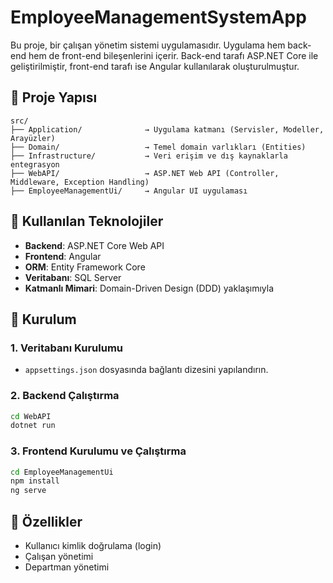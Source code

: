 # EmployeeManagementSystemApp

Bu proje, bir çalışan yönetim sistemi uygulamasıdır. Uygulama hem back-end hem de front-end bileşenlerini içerir. Back-end tarafı ASP.NET Core ile geliştirilmiştir, front-end tarafı ise Angular kullanılarak oluşturulmuştur.

## 📁 Proje Yapısı

```
src/
├── Application/              → Uygulama katmanı (Servisler, Modeller, Arayüzler)
├── Domain/                   → Temel domain varlıkları (Entities)
├── Infrastructure/           → Veri erişim ve dış kaynaklarla entegrasyon
├── WebAPI/                   → ASP.NET Web API (Controller, Middleware, Exception Handling)
├── EmployeeManagementUi/     → Angular UI uygulaması
```

## 🔧 Kullanılan Teknolojiler

- **Backend**: ASP.NET Core Web API
- **Frontend**: Angular
- **ORM**: Entity Framework Core
- **Veritabanı**: SQL Server
- **Katmanlı Mimari**: Domain-Driven Design (DDD) yaklaşımıyla

## 🚀 Kurulum

### 1. Veritabanı Kurulumu
- `appsettings.json` dosyasında bağlantı dizesini yapılandırın.


### 2. Backend Çalıştırma
```bash
cd WebAPI
dotnet run
```

### 3. Frontend Kurulumu ve Çalıştırma
```bash
cd EmployeeManagementUi
npm install
ng serve
```


## 👥 Özellikler

- Kullanıcı kimlik doğrulama (login)
- Çalışan yönetimi
- Departman yönetimi


